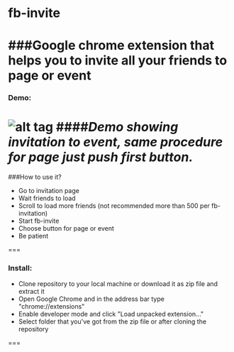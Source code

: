 # fb-invite
###Google chrome extension that helps you to invite all your friends to page or event
===
### Demo:
![alt tag](https://raw.githubusercontent.com/fr1sk/fb-invite/master/preview.gif)
####_Demo showing invitation to event, same procedure for page just push first button._
===
###How to use it?
* Go to invitation page 
* Wait friends to load
* Scroll to load more friends (not recommended more than 500 per fb-invitation)
* Start fb-invite
* Choose button for page or event
* Be patient

===
### Install:
* Clone repository to your local machine or download it as zip file and extract it
* Open Google Chrome and in the address bar type "chrome://extensions"
* Enable developer mode and click "Load unpacked extension..."
* Select folder that you've got from the zip file or after cloning the repository

===
